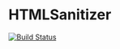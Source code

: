 # HTMLSanitizer

[![Build Status](https://travis-ci.com/pfitzseb/HTMLSanitizer.jl.svg?branch=master)](https://travis-ci.com/pfitzseb/HTMLSanitizer.jl)
